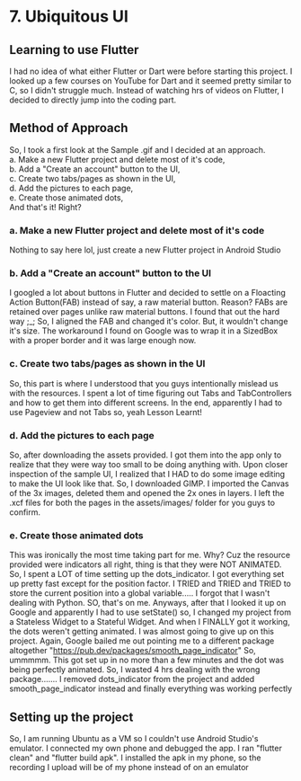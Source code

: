 # **7. Ubiquitous UI**
## **Learning to use Flutter**
I had no idea of what either Flutter or Dart were before starting this project. I looked up a few courses on YouTube for Dart and it seemed pretty similar to C, so I didn't struggle much. Instead of watching hrs of videos on Flutter, I decided to directly jump into the coding part.
## **Method of Approach**
So, I took a first look at the Sample .gif and I decided at an approach.\
a. Make a new Flutter project and delete most of it's code,\
b. Add a "Create an account" button to the UI,\
c. Create two tabs/pages as shown in the UI,\
d. Add the pictures to each page,\
e. Create those animated dots,\
And that's it! Right?
### **a. Make a new Flutter project and delete most of it's code**
Nothing to say here lol, just create a new Flutter project in Android Studio
### **b. Add a "Create an account" button to the UI**
I googled a lot about buttons in Flutter and decided to settle on a Floacting Action Button(FAB) instead of say, a raw material button. Reason? FABs are retained over pages unlike raw material buttons. I found that out the hard way ;_; So, I aligned the FAB and changed it's color. But, it wouldn't change it's size. The workaround I found on Google was to wrap it in a SizedBox with a proper border and it was large enough now.
### **c. Create two tabs/pages as shown in the UI**
So, this part is where I understood that you guys intentionally mislead us with the resources. I spent a lot of time figuring out Tabs and TabControllers and how to get them into different screens. In the end, apparently I had to use Pageview and not Tabs so, yeah Lesson Learnt!
### **d. Add the pictures to each page**
So, after downloading the assets provided. I got them into the app only to realize that they were way too small to be doing anything with. Upon closer inspection of the sample UI, I realized that I HAD to do some image editing to make the UI look like that. So, I downloaded GIMP. I imported the Canvas of the 3x images, deleted them and opened the 2x ones in layers. I left the .xcf files for both the pages in the assets/images/ folder for you guys to confirm.
### **e. Create those animated dots**
This was ironically the most time taking part for me. Why? Cuz the resource provided were indicators all right, thing is that they were NOT ANIMATED. So, I spent a LOT of time setting up the dots_indicator. I got everything set up pretty fast except for the position factor. I TRIED and TRIED and TRIED to store the current position into a global variable..... I forgot that I wasn't dealing with Python. SO, that's on me. Anyways, after that I looked it up on Google and apparently I had to use setState() so, I changed my project from a Stateless Widget to a Stateful Widget. And when I FINALLY got it working, the dots weren't getting animated. I was almost going to give up on this project. Again, Google bailed me out pointing me to a different package altogether "https://pub.dev/packages/smooth_page_indicator" So, ummmmm. This got set up in no more than a few minutes and the dot was being perfectly animated. So, I wasted 4 hrs dealing with the wrong package....... I removed dots_indicator from the project and added smooth_page_indicator instead and finally everything was working perfectly
## **Setting up the project**
So, I am running Ubuntu as a VM so I couldn't use Android Studio's emulator. I connected my own phone and debugged the app. I ran "flutter clean" and "flutter build apk". I installed the apk in my phone, so the recording I upload will be of my phone instead of on an emulator

